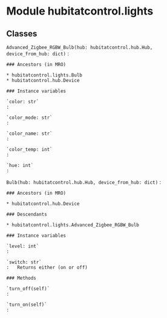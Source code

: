 Module hubitatcontrol.lights
============================

Classes
-------

`Advanced_Zigbee_RGBW_Bulb(hub: hubitatcontrol.hub.Hub, device_from_hub: dict)`
:   

    ### Ancestors (in MRO)

    * hubitatcontrol.lights.Bulb
    * hubitatcontrol.hub.Device

    ### Instance variables

    `color: str`
    :

    `color_mode: str`
    :

    `color_name: str`
    :

    `color_temp: int`
    :

    `hue: int`
    :

`Bulb(hub: hubitatcontrol.hub.Hub, device_from_hub: dict)`
:   

    ### Ancestors (in MRO)

    * hubitatcontrol.hub.Device

    ### Descendants

    * hubitatcontrol.lights.Advanced_Zigbee_RGBW_Bulb

    ### Instance variables

    `level: int`
    :

    `switch: str`
    :   Returns either (on or off)

    ### Methods

    `turn_off(self)`
    :

    `turn_on(self)`
    :